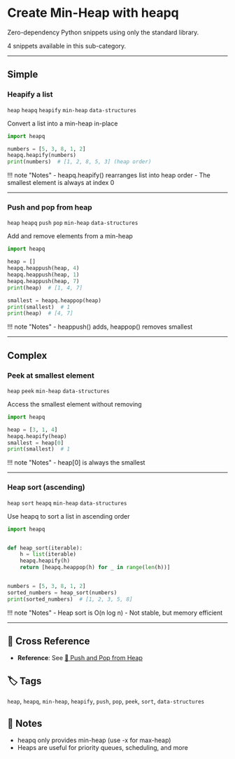 # Create Min-Heap with heapq

Zero-dependency Python snippets using only the standard library.

4 snippets available in this sub-category.

---

## Simple

###  Heapify a list

`heap` `heapq` `heapify` `min-heap` `data-structures`

Convert a list into a min-heap in-place

```python
import heapq

numbers = [5, 3, 8, 1, 2]
heapq.heapify(numbers)
print(numbers)  # [1, 2, 8, 5, 3] (heap order)
```

!!! note "Notes"
    - heapq.heapify() rearranges list into heap order
    - The smallest element is always at index 0

<hr class="snippet-divider">

### Push and pop from heap

`heap` `heapq` `push` `pop` `min-heap` `data-structures`

Add and remove elements from a min-heap

```python
import heapq

heap = []
heapq.heappush(heap, 4)
heapq.heappush(heap, 1)
heapq.heappush(heap, 7)
print(heap)  # [1, 4, 7]

smallest = heapq.heappop(heap)
print(smallest)  # 1
print(heap)  # [4, 7]
```

!!! note "Notes"
    - heappush() adds, heappop() removes smallest

<hr class="snippet-divider">

## Complex

###  Peek at smallest element

`heap` `peek` `min-heap` `data-structures`

Access the smallest element without removing

```python
import heapq

heap = [3, 1, 4]
heapq.heapify(heap)
smallest = heap[0]
print(smallest)  # 1
```

!!! note "Notes"
    - heap[0] is always the smallest

<hr class="snippet-divider">

### Heap sort (ascending)

`heap` `sort` `heapq` `min-heap` `data-structures`

Use heapq to sort a list in ascending order

```python
import heapq


def heap_sort(iterable):
    h = list(iterable)
    heapq.heapify(h)
    return [heapq.heappop(h) for _ in range(len(h))]


numbers = [5, 3, 8, 1, 2]
sorted_numbers = heap_sort(numbers)
print(sorted_numbers)  # [1, 2, 3, 5, 8]
```

!!! note "Notes"
    - Heap sort is O(n log n)
    - Not stable, but memory efficient

<hr class="snippet-divider">

## 🔗 Cross Reference

- **Reference**: See [📂 Push and Pop from Heap](heap_push_pop.md)

## 🏷️ Tags

`heap`, `heapq`, `min-heap`, `heapify`, `push`, `pop`, `peek`, `sort`, `data-structures`

## 📝 Notes
- heapq only provides min-heap (use -x for max-heap)
- Heaps are useful for priority queues, scheduling, and more
